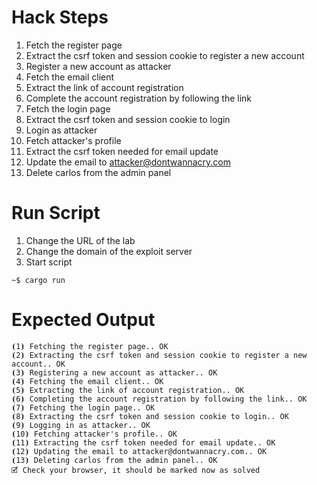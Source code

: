 # Hack Steps

1. Fetch the register page
2. Extract the csrf token and session cookie to register a new account
3. Register a new account as attacker
4. Fetch the email client
5. Extract the link of account registration
6. Complete the account registration by following the link
7. Fetch the login page
8. Extract the csrf token and session cookie to login
9. Login as attacker
10. Fetch attacker's profile
11. Extract the csrf token needed for email update
12. Update the email to attacker@dontwannacry.com
13. Delete carlos from the admin panel

# Run Script

1. Change the URL of the lab
2. Change the domain of the exploit server
3. Start script

```
~$ cargo run
```

# Expected Output

```
⦗1⦘ Fetching the register page.. OK
⦗2⦘ Extracting the csrf token and session cookie to register a new account.. OK
⦗3⦘ Registering a new account as attacker.. OK
⦗4⦘ Fetching the email client.. OK
⦗5⦘ Extracting the link of account registration.. OK
⦗6⦘ Completing the account registration by following the link.. OK
⦗7⦘ Fetching the login page.. OK
⦗8⦘ Extracting the csrf token and session cookie to login.. OK
⦗9⦘ Logging in as attacker.. OK
⦗10⦘ Fetching attacker's profile.. OK
⦗11⦘ Extracting the csrf token needed for email update.. OK
⦗12⦘ Updating the email to attacker@dontwannacry.com.. OK
⦗13⦘ Deleting carlos from the admin panel.. OK
🗹 Check your browser, it should be marked now as solved
```
